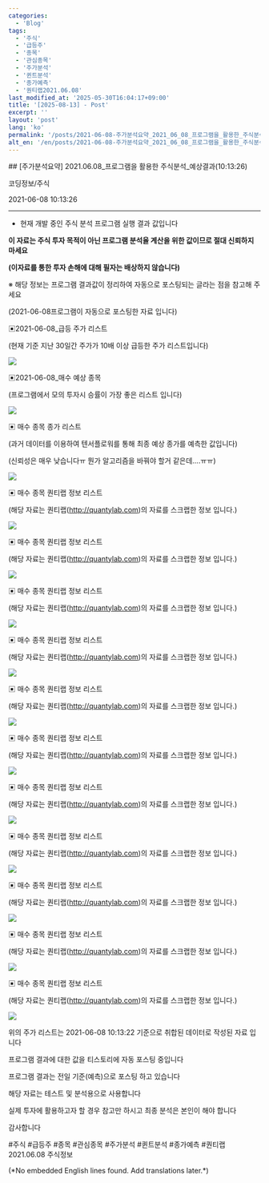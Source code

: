 ```yaml
---
categories:
  - 'Blog'
tags:
  - '주식'
  - '급등주'
  - '종목'
  - '관심종목'
  - '주가분석'
  - '퀸트분석'
  - '종가예측'
  - '퀀티랩2021.06.08'
last_modified_at: '2025-05-30T16:04:17+09:00'
title: '[2025-08-13] - Post'
excerpt: ''
layout: 'post'
lang: 'ko'
permalink: '/posts/2021-06-08-주가분석요약_2021_06_08_프로그램을_활용한_주식분석_예상결과_10_13_26/'
alt_en: '/en/posts/2021-06-08-주가분석요약_2021_06_08_프로그램을_활용한_주식분석_예상결과_10_13_26/'
---
```


<div class="lang-panel lang-ko" lang="ko">
## [주가분석요약] 2021.06.08_프로그램을 활용한 주식분석_예상결과(10:13:26)

코딩정보/주식

2021-06-08 10:13:26

* * *

* 현재 개발 중인 주식 분석 프로그램 실행 결과 값입니다

**이 자료는 주식 투자 목적이 아닌 프로그램 분석율 계산을 위한 값이므로 절대 신뢰하지 마세요**

**(이자료를 통한 투자 손해에 대해 필자는 배상하지 않습니다)**

※ 해당 정보는 프로그램 결과값이 정리하여 자동으로 포스팅되는 글라는 점을 참고해 주세요

(2021-06-08프로그램이 자동으로 포스팅한 자료 입니다)

▣2021-06-08_급등 주가 리스트

(현재 기준 지난 30일간 주가가 10배 이상 급등한 주가 리스트입니다)

![](/assets/images/주가분석요약_2021_06_08_프로그램을_활용한_주식분석_예상결과_10_13_26/skyloket_list.png)

▣2021-06-08_매수 예상 종목

(프로그램에서 모의 투자시 승률이 가장 좋은 리스트 입니다)

![](/assets/images/주가분석요약_2021_06_08_프로그램을_활용한_주식분석_예상결과_10_13_26/buy_list.png)

▣ 매수 종목 종가 리스트

(과거 데이터를 이용하여 텐서플로워를 통해 최종 예상 종가를 예측한 값입니다)

(신뢰성은 매우 낮습니다ㅠ 뭔가 알고리즘을 바꿔야 할거 같은데....ㅠㅠ)

![](/assets/images/주가분석요약_2021_06_08_프로그램을_활용한_주식분석_예상결과_10_13_26/stockclose_list.png)

▣ 매수 종목 퀀티랩 정보 리스트

(해당 자료는 퀀티랩(http://quantylab.com)의 자료를 스크랩한 정보 입니다.)

![](/assets/images/주가분석요약_2021_06_08_프로그램을_활용한_주식분석_예상결과_10_13_26/003720.png)

▣ 매수 종목 퀀티랩 정보 리스트

(해당 자료는 퀀티랩(http://quantylab.com)의 자료를 스크랩한 정보 입니다.)

![](/assets/images/주가분석요약_2021_06_08_프로그램을_활용한_주식분석_예상결과_10_13_26/085910.png)

▣ 매수 종목 퀀티랩 정보 리스트

(해당 자료는 퀀티랩(http://quantylab.com)의 자료를 스크랩한 정보 입니다.)

![](/assets/images/주가분석요약_2021_06_08_프로그램을_활용한_주식분석_예상결과_10_13_26/012340.png)

▣ 매수 종목 퀀티랩 정보 리스트

(해당 자료는 퀀티랩(http://quantylab.com)의 자료를 스크랩한 정보 입니다.)

![](/assets/images/주가분석요약_2021_06_08_프로그램을_활용한_주식분석_예상결과_10_13_26/234920.png)

▣ 매수 종목 퀀티랩 정보 리스트

(해당 자료는 퀀티랩(http://quantylab.com)의 자료를 스크랩한 정보 입니다.)

![](/assets/images/주가분석요약_2021_06_08_프로그램을_활용한_주식분석_예상결과_10_13_26/119850.png)

▣ 매수 종목 퀀티랩 정보 리스트

(해당 자료는 퀀티랩(http://quantylab.com)의 자료를 스크랩한 정보 입니다.)

![](/assets/images/주가분석요약_2021_06_08_프로그램을_활용한_주식분석_예상결과_10_13_26/053590.png)

▣ 매수 종목 퀀티랩 정보 리스트

(해당 자료는 퀀티랩(http://quantylab.com)의 자료를 스크랩한 정보 입니다.)

![](/assets/images/주가분석요약_2021_06_08_프로그램을_활용한_주식분석_예상결과_10_13_26/270210.png)

▣ 매수 종목 퀀티랩 정보 리스트

(해당 자료는 퀀티랩(http://quantylab.com)의 자료를 스크랩한 정보 입니다.)

![](/assets/images/주가분석요약_2021_06_08_프로그램을_활용한_주식분석_예상결과_10_13_26/015590.png)

▣ 매수 종목 퀀티랩 정보 리스트

(해당 자료는 퀀티랩(http://quantylab.com)의 자료를 스크랩한 정보 입니다.)

![](/assets/images/주가분석요약_2021_06_08_프로그램을_활용한_주식분석_예상결과_10_13_26/010100.png)

▣ 매수 종목 퀀티랩 정보 리스트

(해당 자료는 퀀티랩(http://quantylab.com)의 자료를 스크랩한 정보 입니다.)

![](/assets/images/주가분석요약_2021_06_08_프로그램을_활용한_주식분석_예상결과_10_13_26/096350.png)

▣ 매수 종목 퀀티랩 정보 리스트

(해당 자료는 퀀티랩(http://quantylab.com)의 자료를 스크랩한 정보 입니다.)

![](/assets/images/주가분석요약_2021_06_08_프로그램을_활용한_주식분석_예상결과_10_13_26/002290.png)

위의 주가 리스트는 2021-06-08 10:13:22 기준으로 취합된 데이터로 작성된 자료 입니다

프로그램 결과에 대한 값을 티스토리에 자동 포스팅 중입니다

프로그램 결과는 전일 기준(예측)으로 포스팅 하고 있습니다

해당 자료는 테스트 및 분석용으로 사용합니다

실제 투자에 활용하고자 할 경우 참고만 하시고 최종 분석은 본인이 해야 합니다

감사합니다

  

#주식 #급등주 #종목 #관심종목 #주가분석 #퀸트분석 #종가예측 #퀀티랩2021.06.08 주식정보


</div>
<div class="lang-panel lang-en" lang="en">
(*No embedded English lines found. Add translations later.*)

</div>
